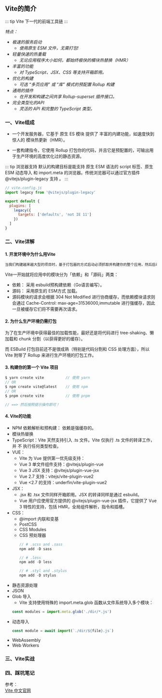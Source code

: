 ## Vite的简介
::: tip Vite
下一代的前端工具链
:::

*特点：*
+ *极速的服务启动*
    + *使用原生 ESM 文件，无需打包!*
+ *轻量快速的热重载*
    + *无论应用程序大小如何，都始终极快的模块热替换（HMR）*
+ *丰富的功能*
    + *对 TypeScript、JSX、CSS 等支持开箱即用。*
+ *优化的构建*
    + *可选 “多页应用” 或 “库” 模式的预配置 Rollup 构建*
+ *通用的插件*
    + *在开发和构建之间共享 Rollup-superset 插件接口。*
+ *完全类型化的API*
    + *灵活的 API 和完整的 TypeScript 类型。*

### 一、Vite组成
+ 一个开发服务器，它基于 原生 ES 模块 提供了 丰富的内建功能，如速度快到惊人的 模块热更新（HMR）。

+ 一套构建指令，它使用 Rollup 打包你的代码，并且它是预配置的，可输出用于生产环境的高度优化过的静态资源。

::: tip 浏览器支持
默认的构建目标是能支持 原生 ESM 语法的 script 标签、原生 ESM 动态导入 和 import.meta 的浏览器。传统浏览器可以通过官方插件 @vitejs/plugin-legacy 支持 。
:::

```js
// vite.config.js
import legacy from '@vitejs/plugin-legacy'

export default {
  plugins: [
    legacy({
      targets: ['defaults', 'not IE 11']
    })
  ]
}
```

### 二、Vite详解

#### 1. 开发环境中为什么用Vite
```html
当我们构建越来越大型的项目时，基于打包器的方式启动必须抓取并构建你的整个应用，然后启动服务。尤其是热更新（HMR）时，反馈迟钝极大的影响「开发体验」。
```
Vite一开始就将应用中的模块分为「依赖」和「源码」两类：
+ 依赖： 采用 esbuild预构建依赖（Go语言编写）。
+ 源码： 采用原生的 ESM方式 加载。
+ 源码模块的请求会根据 304 Not Modified 进行协商缓存，而依赖模块请求则会通过 Cache-Control: max-age=31536000,immutable 进行强缓存，因此一旦被缓存它们将不需要再次请求。

#### 2. 为什么生产环境仍需打包
为了在生产环境中获得最佳的加载性能，最好还是将代码进行 tree-shaking、懒加载和 chunk 分割（以获得更好的缓存）。

而 ESBuild 打包目前还不是很成熟（特别是代码分割和 CSS 处理方面），所以 Vite 附带了 Rollup 来进行生产环境的打包工作。

#### 3. 构建你的第一个 Vite 项目
```js
$ yarn create vite          // 使用 yarn
// OR
$ npm create vite@latest    // 使用 npm
// OR
$ pnpm create vite          // 使用 pnpm

// ==> 然后按照提示操作即可！
```

#### 4. Vite的功能
+ NPM 依赖解析和预构建： 依赖是强缓存的。
+ 模块热替换
+ TypeScript：Vite 天然支持引入 .ts 文件。Vite 仅执行 .ts 文件的转译工作，并 不 执行任何类型检查。
+ VUE：
    + Vite 为 Vue 提供第一优先级支持：
    + Vue 3 单文件组件支持：@vitejs/plugin-vue
    + Vue 3 JSX 支持：@vitejs/plugin-vue-jsx
    + Vue 2.7 支持：vitejs/vite-plugin-vue2
    + Vue <2.7 的支持：underfin/vite-plugin-vue2
+ JSX：
    + .jsx 和 .tsx 文件同样开箱即用。JSX 的转译同样是通过 esbuild。
    + Vue 用户应使用官方提供的 @vitejs/plugin-vue-jsx 插件，它提供了 Vue 3 特性的支持，包括 HMR，全局组件解析，指令和插槽。
+ CSS：
    + @import 内联和变基
    + PostCSS
    + CSS Modules
    + CSS 预处理器
        ```js
        // # .scss and .sass
        npm add -D sass

        // # .less
        npm add -D less

        // # .styl and .stylus
        npm add -D stylus
        ```
+ 静态资源处理
+ JSON
+ Glob 导入
    + Vite 支持使用特殊的 import.meta.glob 函数从文件系统导入多个模块：
    ```js
    const modules = import.meta.glob('./dir/*.js')
    ```
+ 动态导入
    ```js
    const module = await import(`./dir/${file}.js`)
    ```
+ WebAssembly
+ Web Workers


### 三、Vite实战

### 四、踩坑笔记



参考：<br />
<a href="https://cn.vitejs.dev/" target="_blank">Vite 中文官网</a><br />
